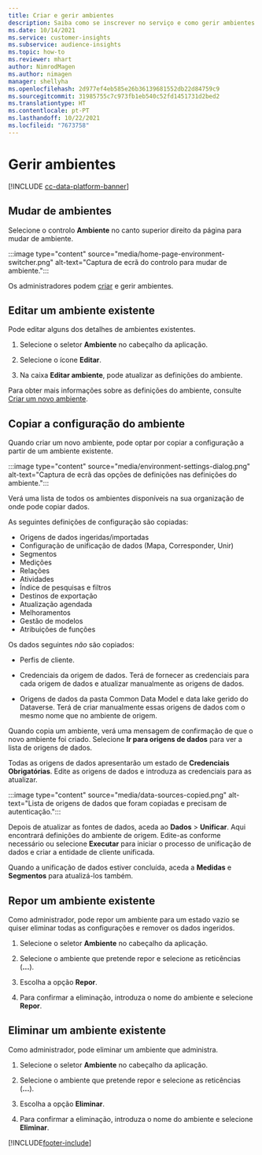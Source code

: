 ```yaml
---
title: Criar e gerir ambientes
description: Saiba como se inscrever no serviço e como gerir ambientes.
ms.date: 10/14/2021
ms.service: customer-insights
ms.subservice: audience-insights
ms.topic: how-to
ms.reviewer: mhart
author: NimrodMagen
ms.author: nimagen
manager: shellyha
ms.openlocfilehash: 2d977ef4eb585e26b36139681552db22d84759c9
ms.sourcegitcommit: 31985755c7c973fb1eb540c52fd1451731d2bed2
ms.translationtype: HT
ms.contentlocale: pt-PT
ms.lasthandoff: 10/22/2021
ms.locfileid: "7673758"
---
```

# <a name="manage-environments"></a>Gerir ambientes

[!INCLUDE [cc-data-platform-banner](../includes/cc-data-platform-banner.md)]

## <a name="switch-environments"></a>Mudar de ambientes

Selecione o controlo **Ambiente** no canto superior direito da página para mudar de ambiente.

:::image type="content" source="media/home-page-environment-switcher.png" alt-text="Captura de ecrã do controlo para mudar de ambiente.":::

Os administradores podem [criar](create-environment.md) e gerir ambientes.

## <a name="edit-an-existing-environment"></a>Editar um ambiente existente

Pode editar alguns dos detalhes de ambientes existentes.

1.  Selecione o seletor **Ambiente** no cabeçalho da aplicação.

2.  Selecione o ícone **Editar**.

3. Na caixa **Editar ambiente**, pode atualizar as definições do ambiente.

Para obter mais informações sobre as definições do ambiente, consulte [Criar um novo ambiente](create-environment.md).

## <a name="copy-the-environment-configuration"></a>Copiar a configuração do ambiente

Quando criar um novo ambiente, pode optar por copiar a configuração a partir de um ambiente existente. 

:::image type="content" source="media/environment-settings-dialog.png" alt-text="Captura de ecrã das opções de definições nas definições do ambiente.":::

Verá uma lista de todos os ambientes disponíveis na sua organização de onde pode copiar dados.

As seguintes definições de configuração são copiadas:

- Origens de dados ingeridas/importadas
- Configuração de unificação de dados (Mapa, Corresponder, Unir)
- Segmentos
- Medições
- Relações
- Atividades
- Índice de pesquisas e filtros
- Destinos de exportação
- Atualização agendada
- Melhoramentos
- Gestão de modelos
- Atribuições de funções

Os dados seguintes *não* são copiados:

- Perfis de cliente.
- Credenciais da origem de dados. Terá de fornecer as credenciais para cada origem de dados e atualizar manualmente as origens de dados.

- Origens de dados da pasta Common Data Model e data lake gerido do Dataverse. Terá de criar manualmente essas origens de dados com o mesmo nome que no ambiente de origem.

Quando copia um ambiente, verá uma mensagem de confirmação de que o novo ambiente foi criado. Selecione **Ir para origens de dados** para ver a lista de origens de dados.

Todas as origens de dados apresentarão um estado de **Credenciais Obrigatórias**. Edite as origens de dados e introduza as credenciais para as atualizar.

:::image type="content" source="media/data-sources-copied.png" alt-text="Lista de origens de dados que foram copiadas e precisam de autenticação.":::

Depois de atualizar as fontes de dados, aceda ao **Dados** > **Unificar**. Aqui encontrará definições do ambiente de origem. Edite-as conforme necessário ou selecione **Executar** para iniciar o processo de unificação de dados e criar a entidade de cliente unificada.

Quando a unificação de dados estiver concluída, aceda a **Medidas** e **Segmentos** para atualizá-los também.

## <a name="reset-an-existing-environment"></a>Repor um ambiente existente

Como administrador, pode repor um ambiente para um estado vazio se quiser eliminar todas as configurações e remover os dados ingeridos.

1.  Selecione o seletor **Ambiente** no cabeçalho da aplicação. 

2.  Selecione o ambiente que pretende repor e selecione as reticências (**...**). 

3. Escolha a opção **Repor**. 

4.  Para confirmar a eliminação, introduza o nome do ambiente e selecione **Repor**.

## <a name="delete-an-existing-environment"></a>Eliminar um ambiente existente

Como administrador, pode eliminar um ambiente que administra.

1.  Selecione o seletor **Ambiente** no cabeçalho da aplicação.

2.  Selecione o ambiente que pretende repor e selecione as reticências (**...**). 

3. Escolha a opção **Eliminar**. 

4.  Para confirmar a eliminação, introduza o nome do ambiente e selecione **Eliminar**.


[!INCLUDE[footer-include](../includes/footer-banner.md)]
